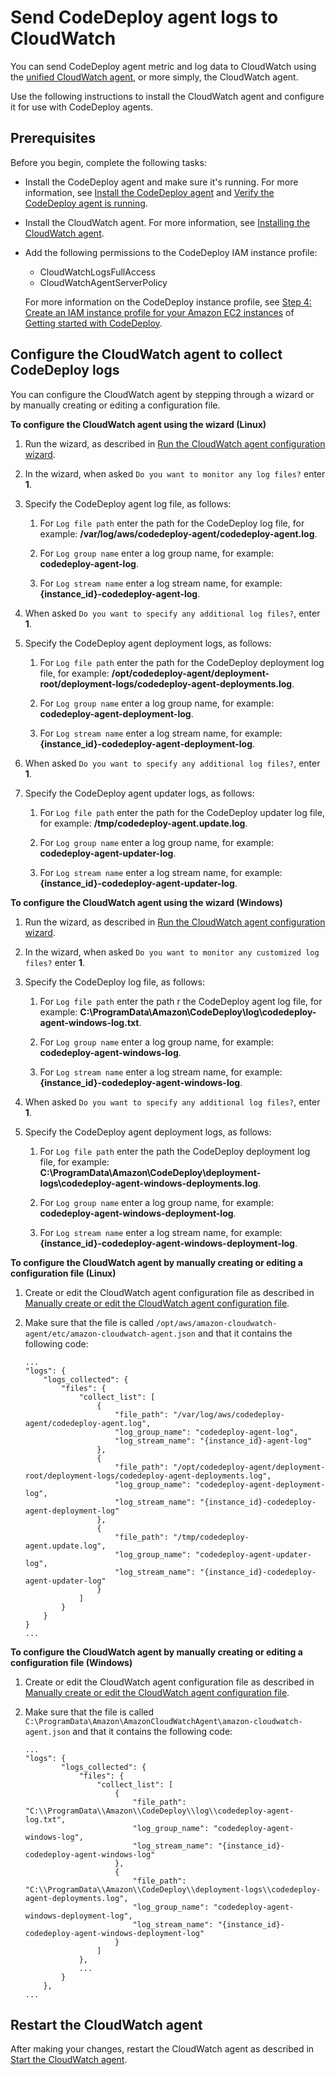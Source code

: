 # Send CodeDeploy agent logs to CloudWatch<a name="codedeploy-agent-operations-cloudwatch-agent"></a>

You can send CodeDeploy agent metric and log data to CloudWatch using the [unified CloudWatch agent](https://docs.aws.amazon.com/AmazonCloudWatch/latest/logs/UseCloudWatchUnifiedAgent.html), or more simply, the CloudWatch agent\.

Use the following instructions to install the CloudWatch agent and configure it for use with CodeDeploy agents\.

## Prerequisites<a name="codedeploy-agent-operations-cloudwatch-prerequisites"></a>

Before you begin, complete the following tasks:
+ Install the CodeDeploy agent and make sure it's running\. For more information, see [Install the CodeDeploy agent](codedeploy-agent-operations-install.md) and [Verify the CodeDeploy agent is running](codedeploy-agent-operations-verify.md)\.
+ Install the CloudWatch agent\. For more information, see [Installing the CloudWatch agent](https://docs.aws.amazon.com/AmazonCloudWatch/latest/monitoring/install-CloudWatch-Agent-on-EC2-Instance.html)\.
+ Add the following permissions to the CodeDeploy IAM instance profile:
  + CloudWatchLogsFullAccess
  + CloudWatchAgentServerPolicy

  For more information on the CodeDeploy instance profile, see [Step 4: Create an IAM instance profile for your Amazon EC2 instances](getting-started-create-iam-instance-profile.md) of [Getting started with CodeDeploy](getting-started-codedeploy.md)\.

## Configure the CloudWatch agent to collect CodeDeploy logs<a name="codedeploy-agent-operations-cloudwatch-configure"></a>

You can configure the CloudWatch agent by stepping through a wizard or by manually creating or editing a configuration file\.

**To configure the CloudWatch agent using the wizard \(Linux\)**

1. Run the wizard, as described in [Run the CloudWatch agent configuration wizard](https://docs.aws.amazon.com/AmazonCloudWatch/latest/monitoring/create-cloudwatch-agent-configuration-file-wizard.html#cloudwatch-agent-running-wizard)\.

1. In the wizard, when asked `Do you want to monitor any log files?` enter **1**\.

1. Specify the CodeDeploy agent log file, as follows:

   1. For `Log file path` enter the path for the CodeDeploy log file, for example: **/var/log/aws/codedeploy\-agent/codedeploy\-agent\.log**\.

   1. For `Log group name` enter a log group name, for example: **codedeploy\-agent\-log**\.

   1. For `Log stream name` enter a log stream name, for example: **\{instance\_id\}\-codedeploy\-agent\-log**\.

1. When asked `Do you want to specify any additional log files?`, enter **1**\.

1. Specify the CodeDeploy agent deployment logs, as follows:

   1. For `Log file path` enter the path for the CodeDeploy deployment log file, for example: **/opt/codedeploy\-agent/deployment\-root/deployment\-logs/codedeploy\-agent\-deployments\.log**\.

   1. For `Log group name` enter a log group name, for example: **codedeploy\-agent\-deployment\-log**\.

   1. For `Log stream name` enter a log stream name, for example: **\{instance\_id\}\-codedeploy\-agent\-deployment\-log**\.

1. When asked `Do you want to specify any additional log files?`, enter **1**\.

1. Specify the CodeDeploy agent updater logs, as follows:

   1. For `Log file path` enter the path for the CodeDeploy updater log file, for example: **/tmp/codedeploy\-agent\.update\.log**\.

   1. For `Log group name` enter a log group name, for example: **codedeploy\-agent\-updater\-log**\.

   1. For `Log stream name` enter a log stream name, for example: **\{instance\_id\}\-codedeploy\-agent\-updater\-log**\.

**To configure the CloudWatch agent using the wizard \(Windows\)**

1. Run the wizard, as described in [Run the CloudWatch agent configuration wizard](https://docs.aws.amazon.com/AmazonCloudWatch/latest/monitoring/create-cloudwatch-agent-configuration-file-wizard.html#cloudwatch-agent-running-wizard)\.

1. In the wizard, when asked `Do you want to monitor any customized log files?` enter **1**\.

1. Specify the CodeDeploy log file, as follows:

   1. For `Log file path` enter the path r the CodeDeploy agent log file, for example: **C:\\ProgramData\\Amazon\\CodeDeploy\\log\\codedeploy\-agent\-windows\-log\.txt**\.

   1. For `Log group name` enter a log group name, for example: **codedeploy\-agent\-windows\-log**\.

   1. For `Log stream name` enter a log stream name, for example: **\{instance\_id\}\-codedeploy\-agent\-windows\-log**\.

1. When asked `Do you want to specify any additional log files?`, enter **1**\.

1. Specify the CodeDeploy agent deployment logs, as follows:

   1. For `Log file path` enter the path the CodeDeploy deployment log file, for example: **C:\\ProgramData\\Amazon\\CodeDeploy\\deployment\-logs\\codedeploy\-agent\-windows\-deployments\.log**\.

   1. For `Log group name` enter a log group name, for example: **codedeploy\-agent\-windows\-deployment\-log**\.

   1. For `Log stream name` enter a log stream name, for example: **\{instance\_id\}\-codedeploy\-agent\-windows\-deployment\-log**\.

**To configure the CloudWatch agent by manually creating or editing a configuration file \(Linux\)**

1. Create or edit the CloudWatch agent configuration file as described in [Manually create or edit the CloudWatch agent configuration file](https://docs.aws.amazon.com/AmazonCloudWatch/latest/monitoring/CloudWatch-Agent-Configuration-File-Details.html)\.

1. Make sure that the file is called `/opt/aws/amazon-cloudwatch-agent/etc/amazon-cloudwatch-agent.json` and that it contains the following code:

   ```
   ...
   "logs": {
       "logs_collected": {
           "files": {
               "collect_list": [
                   {
                       "file_path": "/var/log/aws/codedeploy-agent/codedeploy-agent.log",
                       "log_group_name": "codedeploy-agent-log",
                       "log_stream_name": "{instance_id}-agent-log"
                   },
                   {
                       "file_path": "/opt/codedeploy-agent/deployment-root/deployment-logs/codedeploy-agent-deployments.log",
                       "log_group_name": "codedeploy-agent-deployment-log",
                       "log_stream_name": "{instance_id}-codedeploy-agent-deployment-log"
                   },
                   {
                       "file_path": "/tmp/codedeploy-agent.update.log",
                       "log_group_name": "codedeploy-agent-updater-log",
                       "log_stream_name": "{instance_id}-codedeploy-agent-updater-log"
                   }
               ]
           }
       }
   }
   ...
   ```

**To configure the CloudWatch agent by manually creating or editing a configuration file \(Windows\)**

1. Create or edit the CloudWatch agent configuration file as described in [Manually create or edit the CloudWatch agent configuration file](https://docs.aws.amazon.com/AmazonCloudWatch/latest/monitoring/CloudWatch-Agent-Configuration-File-Details.html)\.

1. Make sure that the file is called `C:\ProgramData\Amazon\AmazonCloudWatchAgent\amazon-cloudwatch-agent.json` and that it contains the following code:

   ```
   ...
   "logs": {
           "logs_collected": {
               "files": {
                   "collect_list": [
                       {
                           "file_path": "C:\\ProgramData\\Amazon\\CodeDeploy\\log\\codedeploy-agent-log.txt",
                           "log_group_name": "codedeploy-agent-windows-log",
                           "log_stream_name": "{instance_id}-codedeploy-agent-windows-log"
                       },
                       {
                           "file_path": "C:\\ProgramData\\Amazon\\CodeDeploy\\deployment-logs\\codedeploy-agent-deployments.log",
                           "log_group_name": "codedeploy-agent-windows-deployment-log",
                           "log_stream_name": "{instance_id}-codedeploy-agent-windows-deployment-log"
                       }
                   ]
               },
               ...
           }
       },
   ...
   ```

## Restart the CloudWatch agent<a name="codedeploy-agent-operations-cloudwatch-restart"></a>

After making your changes, restart the CloudWatch agent as described in [Start the CloudWatch agent](https://docs.aws.amazon.com/AmazonCloudWatch/latest/monitoring/install-CloudWatch-Agent-on-EC2-Instance-fleet.html#start-CloudWatch-Agent-EC2-fleet)\.